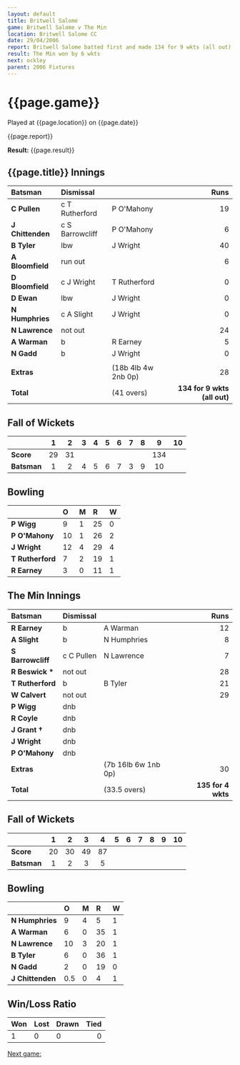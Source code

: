 ```yaml
---
layout: default
title: Britwell Salome
game: Britwell Salome v The Min
location: Britwell Salome CC
date: 29/04/2006
report: Britwell Salome batted first and made 134 for 9 wkts (all out). The Min replied with 135 for 4 wkts
result: The Min won by 6 wkts
next: ockley
parent: 2006 Fixtures
---
```


# {{page.game}}

Played at {{page.location}} on {{page.date}}

{{page.report}}

**Result:** {{page.result}}

## {{page.title}} Innings

| Batsman | Dismissal |  | Runs |
|:---|:---|---|---:|
| **C Pullen** | c T Rutherford | P O'Mahony | 19 |
| **J Chittenden** | c S Barrowcliff | P O'Mahony | 6 |
| **B Tyler** | lbw | J Wright | 40 |
| **A Bloomfield** | run out |  | 6 |
| **D Bloomfield** | c J Wright | T Rutherford | 0 |
| **D Ewan** | lbw | J Wright | 0 |
| **N Humphries** | c A Slight | J Wright | 0 |
| **N Lawrence** | not out |  | 24 |
| **A Warman** | b | R Earney | 5 |
| **N Gadd** | b | J Wright | 0 |
|  |  |  |  |
| **Extras** | | (18b 4lb 4w 2nb 0p) | 28 |
| **Total** | | (41 overs) | **134 for 9 wkts (all out)** |

## Fall of Wickets

| | 1 | 2 | 3 | 4 | 5 | 6 | 7 | 8 | 9 | 10 |
|---|:---:|:---:|:---:|:---:|:---:|:---:|:---:|:---:|:---:|:---:|
| **Score** | 29 | 31 |  |  |  |  |  |  | 134 |  |
| **Batsman** | 1 | 2 | 4 | 5 | 6 | 7 | 3 | 9 | 10 |  |

## Bowling

| | O | M | R | W |
|---|:---|:---|:---|:---|
| **P Wigg** | 9 | 1 | 25 | 0 |
| **P O'Mahony** | 10 | 1 | 26 | 2 |
| **J Wright** | 12 | 4 | 29 | 4 |
| **T Rutherford** | 7 | 2 | 19 | 1 |
| **R Earney** | 3 | 0 | 11 | 1 |

## The Min Innings

| Batsman | Dismissal |  | Runs |
|:---|:---|---|---:|
| **R Earney** | b | A Warman | 12 |
| **A Slight** | b | N Humphries | 8 |
| **S Barrowcliff** | c C Pullen | N Lawrence | 7 |
| **R Beswick &#42;** | not out |  | 28 |
| **T Rutherford** | b | B Tyler | 21 |
| **W Calvert** | not out |  | 29 |
| **P Wigg** | dnb |  |  |
| **R Coyle** | dnb |  |  |
| **J Grant &#8224;** | dnb |  |  |
| **J Wright** | dnb |  |  |
| **P O'Mahony** | dnb |  |  |
| **Extras** | | (7b 16lb 6w 1nb 0p) | 30 |
| **Total** | | (33.5 overs) | **135 for 4 wkts** |

## Fall of Wickets

| | 1 | 2 | 3 | 4 | 5 | 6 | 7 | 8 | 9 | 10 |
|---|:---:|:---:|:---:|:---:|:---:|:---:|:---:|:---:|:---:|:---:|
| **Score** | 20 | 30 | 49 | 87 |  |  |  |  |  |  |
| **Batsman** | 1 | 2 | 3 | 5 |  |  |  |  |  |  |

## Bowling

| | O | M | R | W |
|---|:---|:---|:---|:---|
| **N Humphries** | 9 | 4 | 5 | 1 |
| **A Warman** | 6 | 0 | 35 | 1 |
| **N Lawrence** | 10 | 3 | 20 | 1 |
| **B Tyler** | 6 | 0 | 36 | 1 |
| **N Gadd** | 2 | 0 | 19 | 0 |
| **J Chittenden** | 0.5 | 0 | 4 | 1 |

## Win/Loss Ratio

| Won | Lost | Drawn | Tied |
|:---|:---|:---|---:|
| 1 | 0 | 0 | 0 |

[Next game:]({{page.next}})